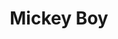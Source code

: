 ---
pid: CH125
title: Mickey Boy
location_transcription: City Hall
zipcode: '19125'
outside_phl: 
neighborhood: Fishtown,Kensington
age: '27'
age_range: 20-29
instagram: 
image_file_name: CH_125.jpg
proposal_transcription: Mickey Boy
topic: Unknown
topic_summary: '0'
type: Other No Form
keywords_other: 
credit: 
image_labels: 
twitter: 
facebook: 
permalink: "/monuments/ch125/"
layout: item-page
---
